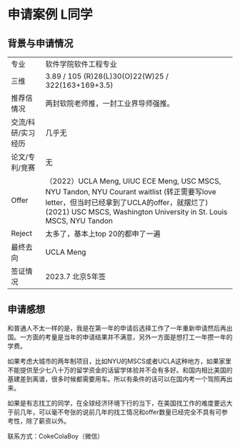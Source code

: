 # 申请案例 L同学

## 背景与申请情况

|  |  |
|  ----  | ----  |
| 专业  | 软件学院软件工程专业 |
| 三维 | 3.89 / 105 (R)28(L)30(O)22(W)25 / 322(163+169+3.5)	|
| 推荐信情况 | 两封软院老师推，一封工业界导师强推。 |
| 交流/科研/实习经历 | 几乎无 |
| 论文/专利/竞赛 | 无 |
| Offer | （2022）UCLA Meng, UIUC ECE Meng, USC MSCS, NYU Tandon, NYU Courant waitlist (转正需要写love letter，但当时已经拿到了UCLA的offer，就摆烂了) (2021) USC MSCS, Washington University in St. Louis MSCS, NYU Tandon |
| Reject | 太多了，基本上top 20的都申了一遍 |
| 最终去向 | UCLA Meng |
| 签证情况 | 2023.7 北京5年签 |

## 申请感想

和普通人不太一样的是，我是在第一年的申请后选择工作了一年重新申请然后再出国。一方面的考量是当年的申请结果并不满意，另外一方面是想打工一年攒一年的学费。

如果考虑大城市的两年制项目，比如NYU的MSCS或者UCLA这种地方，如果家里不能提供至少七八十万的留学资金的话留学体验并不会有多好。和国内相比美国的基建差到离谱，很多时候都需要用车。所以有条件的话可以在国内考一个驾照再出来。

如果是有志找工的同学，在全球经济环境下行的当下，在美国找工作的难度要远大于前几年，可以毫不夸张的说前几年的找工情况和offer数量已经完全不具有可参考性，除了薪资以外。

联系方式：CokeColaBoy（微信）
